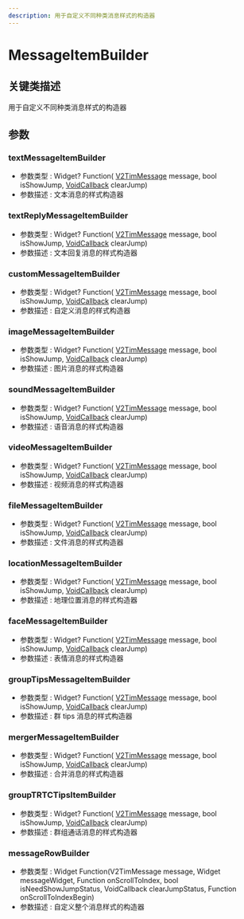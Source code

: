 ```yaml
---
description: 用于自定义不同种类消息样式的构造器
---
```


# MessageItemBuilder

## 关键类描述

用于自定义不同种类消息样式的构造器

## 参数

### textMessageItemBuilder

* 参数类型 : Widget? Function( [V2TimMessage](../../api/guan-jian-lei/message/v2timmessage.md) message, bool isShowJump, [VoidCallback](../../api/callbacks/voidcallback.md) clearJump)
* 参数描述 : 文本消息的样式构造器

### textReplyMessageItemBuilder

* 参数类型 : Widget? Function( [V2TimMessage](../../api/guan-jian-lei/message/v2timmessage.md) message, bool isShowJump, [VoidCallback](../../api/callbacks/voidcallback.md) clearJump)
* 参数描述 : 文本回复消息的样式构造器

### customMessageItemBuilder

* 参数类型 : Widget? Function( [V2TimMessage](../../api/guan-jian-lei/message/v2timmessage.md) message, bool isShowJump, [VoidCallback](../../api/callbacks/voidcallback.md) clearJump)
* 参数描述 : 自定义消息的样式构造器

### imageMessageItemBuilder

* 参数类型 : Widget? Function( [V2TimMessage](../../api/guan-jian-lei/message/v2timmessage.md) message, bool isShowJump, [VoidCallback](../../api/callbacks/voidcallback.md) clearJump)
* 参数描述 : 图片消息的样式构造器

### soundMessageItemBuilder

* 参数类型 : Widget? Function( [V2TimMessage](../../api/guan-jian-lei/message/v2timmessage.md) message, bool isShowJump, [VoidCallback](../../api/callbacks/voidcallback.md) clearJump)
* 参数描述 : 语音消息的样式构造器

### videoMessageItemBuilder

* 参数类型 : Widget? Function( [V2TimMessage](../../api/guan-jian-lei/message/v2timmessage.md) message, bool isShowJump, [VoidCallback](../../api/callbacks/voidcallback.md) clearJump)
* 参数描述 : 视频消息的样式构造器

### fileMessageItemBuilder

* 参数类型 : Widget? Function( [V2TimMessage](../../api/guan-jian-lei/message/v2timmessage.md) message, bool isShowJump, [VoidCallback](../../api/callbacks/voidcallback.md) clearJump)
* 参数描述 : 文件消息的样式构造器

### locationMessageItemBuilder

* 参数类型 : Widget? Function( [V2TimMessage](../../api/guan-jian-lei/message/v2timmessage.md) message, bool isShowJump, [VoidCallback](../../api/callbacks/voidcallback.md) clearJump)
* 参数描述 : 地理位置消息的样式构造器

### faceMessageItemBuilder

* 参数类型 : Widget? Function( [V2TimMessage](../../api/guan-jian-lei/message/v2timmessage.md) message, bool isShowJump, [VoidCallback](../../api/callbacks/voidcallback.md) clearJump)
* 参数描述 : 表情消息的样式构造器

### groupTipsMessageItemBuilder

* 参数类型 : Widget? Function( [V2TimMessage](../../api/guan-jian-lei/message/v2timmessage.md) message, bool isShowJump, [VoidCallback](../../api/callbacks/voidcallback.md) clearJump)
* 参数描述 : 群 tips 消息的样式构造器

### mergerMessageItemBuilder

* 参数类型 : Widget? Function( [V2TimMessage](../../api/guan-jian-lei/message/v2timmessage.md) message, bool isShowJump, [VoidCallback](../../api/callbacks/voidcallback.md) clearJump)
* 参数描述 : 合并消息的样式构造器

### groupTRTCTipsItemBuilder

* 参数类型 : Widget? Function( [V2TimMessage](../../api/guan-jian-lei/message/v2timmessage.md) message, bool isShowJump, [VoidCallback](../../api/callbacks/voidcallback.md) clearJump)
* 参数描述 : 群组通话消息的样式构造器

### messageRowBuilder

* 参数类型 : Widget Function(V2TimMessage message, Widget messageWidget, Function onScrollToIndex, bool isNeedShowJumpStatus, VoidCallback clearJumpStatus, Function onScrollToIndexBegin)
* 参数描述 : 自定义整个消息样式的构造器
